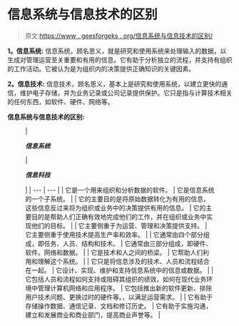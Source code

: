 # 信息系统与信息技术的区别

> 原文:[https://www . geesforgeks . org/信息系统与信息技术的区别/](https://www.geeksforgeeks.org/difference-between-information-system-and-information-technology/)

**1。信息系统:**
信息系统，顾名思义，就是研究和使用系统来处理输入的数据，以生成对管理运营至关重要和有用的信息。它有助于分析独立的流程，并支持有组织的工作活动。它被认为是为组织内的决策提供正确知识的关键因素。

**2。信息技术:**
信息技术，顾名思义，基本上是研究和使用系统，以建立更快的通信，维护电子存储，并为业务记录或公司记录提供保护。它只是指与计算技术相关的任何东西，如软件、硬件、网络等。

**信息系统与信息技术的区别:**

<figure class="table">

| 

***信息系统***

 | 

***信息科技***

 |
| --- | --- |
| 它是一个用来组织和分析数据的软件。 | 它是信息系统的一个子系统。 |
| 它的主要目的是将原始数据转化为有用的信息，这些信息反过来将为组织或业务中的决策提供有用的信息。 | 它的主要目的是帮助人们正确有效地完成他们的工作，并在组织或业务中实现他们的目标。 |
| 它主要侧重于为运营、管理和决策提供支持。 | 它主要侧重于使用技术提高生产率和效率。 |
| 它通常由四个部分组成，即任务、人员、结构和技术。 | 它通常由三部分组成，即硬件、软件。网络和数据。 |
| 它是技术和人之间的桥梁。 | 它帮助人们利用和理解这个系统。 |
| 它只是将信息涉及的技术、人员和流程结合在一起。 | 它设计、实现、维护和支持信息系统中的信息或数据。 |
| 它包括人员和流程如何支持或阻碍其组织的绩效，如何在现代业务环境中管理计算机网络和应用程序。 | 它包括推出新的软件更新、排除用户技术问题、更换过时的硬件等。，以满足运营需求。 |
| 它有助于存储操作数据、通信记录、文档和修订历史。 | 它有助于实施沟通，建立和发展商业和商业部门，提高商业声誉等。 |

</figure>
